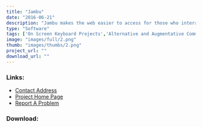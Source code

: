 ```yaml
---
title: "Jambu"
date: "2016-06-21"
description: "Jambu makes the web easier to access for those who interact with computers using switches and head mice or other types of Alternative Input device. It is designed for users with mobility  impairments who find keyboard and mice difficult or impossible to use."
type: "Software"
tags: ['On Screen Keyboard Projects','Alternative and Augmentative Communication','Accessing the Web','Alternative Access','General Tools' ]
image: "images/full/2.png"
thumb: "images/thumbs/2.png"
project_url: ""
download_url: ""
---
```



### Links:
- <a href="mailto:steve@fullmeasure.co.uk">Contact Address</a>
- <a href="http://www.oatsoft.org/trac/jambu">Project Home Page</a>
- <a href="http://www.oatsoft.org/trac/jambu/query">Report A Problem</a>

### Download:  